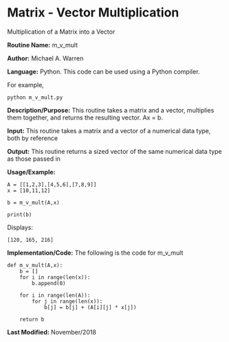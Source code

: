 # Matrix - Vector Multiplication 
Multiplication of a Matrix into a Vector

**Routine Name:**           m_v_mult

**Author:** Michael A. Warren

**Language:** Python. This code can be used using a Python compiler.

For example,

    python m_v_mult.py

**Description/Purpose:** This routine takes a matrix and a vector, multiplies them together, and returns the resulting vector. Ax = b.

**Input:** This routine takes a matrix and a vector of a numerical data type, both by reference

**Output:** This routine returns a sized vector of the same numerical data type as those passed in

**Usage/Example:**

	A = [[1,2,3],[4,5,6],[7,8,9]]
	x = [10,11,12]

	b = m_v_mult(A,x)

	print(b)

Displays:

	[120, 165, 216]

**Implementation/Code:** The following is the code for m_v_mult

	def m_v_mult(A,x):
	    b = []
	    for i in range(len(x)):
	        b.append(0)

	    for i in range(len(A)):
	        for j in range(len(x)):
	            b[j] = b[j] + (A[i][j] * x[j])

	    return b

**Last Modified:** November/2018
